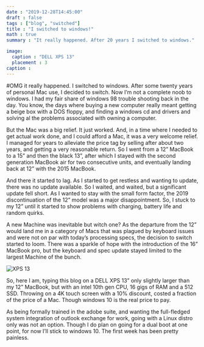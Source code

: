 ```yaml
---
date : "2019-12-28T14:45:00"
draft : false
tags : ["blog", "switched"]
title : "I switched to windows!"
math : true
summary : "It really happened. After 20 years I switched to windows."

image:
  caption : "DELL XPS 13"
  placement : 3
caption : 
---
```


#OMG it really happened. I switched to windows. After some twenty years of personal Mac use, I decided to switch. Now I’m not a complete noob to windows. I had my fair share of windows 98 trouble shooting back in the day. You know, the days where buying a new computer really meant getting a beige box with a DOS floppy, and finding a windows cd and drivers and solving al the problems associated with owning a computer.

But the Mac was a big relief. It just worked. And, in a time where I needed to get actual work done, and I could afford a Mac, it was a very welcome relief. I managed for years to alleviate the price tag by selling after about two years, and getting a very reasonable return. So I went from a 12” MacBook to a 15” and then the black 13”, after which I stayed with the second generation MacBook air for two consecutive units, and eventually landing back at 12” with the 2015 MacBook.

And there it started to lag. As I started to get restless and wanting to update, there was no update available. So I waited, and waited, but a significant update fell short. As I wanted to stay with the small form factor, the 2019 discontinuation of the 12” model was a major disappointment. So, I stuck to my 12” until it started to show problems with charging, battery life and random quirks.

A new Machine was inevitable but witch one? As the departure from the 12” would land me in a category of Macs that was plagued by keyboard issues and were not on par with today’s processing specs, the decision to switch started to loom. There was a sparkle of hope with the introduction of the 16” MacBook pro, but the keyboard and spec update stayed limited to the largest Machine of the bunch.

![XPS 13](/media/xps13.jpg)

So, here I am, typing this blog on a DELL XPS 13” only slightly larger than my 12” MacBook, but with an intel 10th gen CPU, 16 gigs of RAM and a 512 SSD. Throwing on a 4K touch screen with a 10% discount, costed a fraction of the price of a Mac. Though windows 10 is the real price to pay.

As being formally trained in the adobe suite, and wanting the full-fledged system integration of outlook exchange for work, going with a Linux distro only was not an option. Though I do plan on going for a dual boot at one point, for now I’ll stick to windows 10. The first week has been pretty painless. 